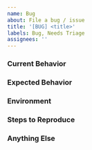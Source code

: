 ```yaml
---
name: Bug
about: File a bug / issue
title: '[BUG] <title>'
labels: Bug, Needs Triage
assignees: ''
---
```


<!-- 
    Please search to see if an issue already exists 
    for the bug you've encountered
-->

### Current Behavior
<!-- A concise description of what you're experiencing -->

### Expected Behavior
<!-- A concise description of what you expected to happen -->

### Environment
<!-- 
WoW client (Vanilla 1.12? TurtleWow 1.17?)
AxolotlUI version
What other addons are in use? (Include links if possible)
For bonus points, try to reproduce the issue with as few addons enabled as possible.
-->

### Steps to Reproduce
<!-- 
Steps to reproduce the behavior in an ordered list.
-->

### Anything Else
<!-- Any other context about the issue can help. -->

